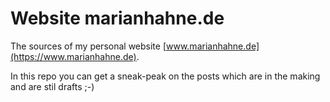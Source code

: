 # Website marianhahne.de
The sources of my personal website [www.marianhahne.de](https://www.marianhahne.de).

In this repo you can get a sneak-peak on the posts which are in the making and are stil drafts ;-)